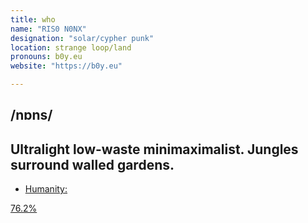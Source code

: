 ```yaml
---
title: who
name: "RIS0 N0NX"
designation: "solar/cypher punk"
location: strange loop/land
pronouns: b0y.eu
website: "https://b0y.eu"

---
```


/nɒns/
- 
Ultralight low-waste minimaximalist. Jungles surround walled gardens. 
- 
- <a href="https://optimism.easscan.org/address/0x0783f5A4A65247cC1a49E4e7064C2339C7226c4b">Humanity:

76.2%</a>
